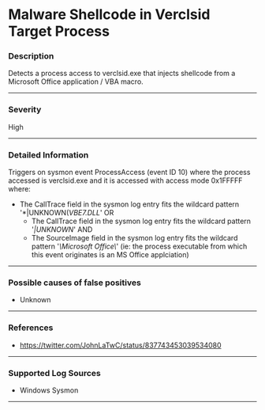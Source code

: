 # Malware Shellcode in Verclsid Target Process
### Description

Detects a process access to verclsid.exe that injects shellcode from a Microsoft Office application / VBA macro.

-------------------
### Severity

High

-------------------
### Detailed Information

Triggers on sysmon event ProcessAccess (event ID 10) where the process accessed is verclsid.exe and it is accessed with access mode 0x1FFFFF where:

  - The CallTrace field in the sysmon log entry fits the wildcard pattern '*|UNKNOWN(*VBE7.DLL*'
  OR
    - The CallTrace field in the sysmon log entry fits the wildcard pattern '*|UNKNOWN*'
     AND
    - The SourceImage field in the sysmon log entry fits the wildcard pattern '*\Microsoft Office\\*'
      (ie: the process executable from which this event originates is an MS Office applciation)
-------------------
### Possible causes of false positives

- Unknown

-------------------
### References

- https://twitter.com/JohnLaTwC/status/837743453039534080

-------------------
### Supported Log Sources

- Windows Sysmon

-------------------
